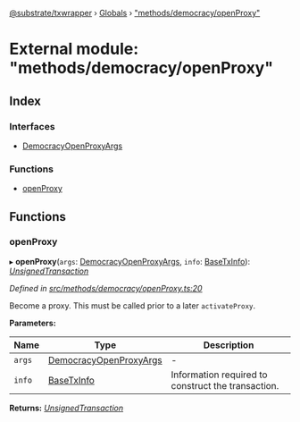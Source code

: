 [@substrate/txwrapper](../README.md) › [Globals](../globals.md) › ["methods/democracy/openProxy"](_methods_democracy_openproxy_.md)

# External module: "methods/democracy/openProxy"

## Index

### Interfaces

* [DemocracyOpenProxyArgs](../interfaces/_methods_democracy_openproxy_.democracyopenproxyargs.md)

### Functions

* [openProxy](_methods_democracy_openproxy_.md#openproxy)

## Functions

###  openProxy

▸ **openProxy**(`args`: [DemocracyOpenProxyArgs](../interfaces/_methods_democracy_openproxy_.democracyopenproxyargs.md), `info`: [BaseTxInfo](../interfaces/_util_types_.basetxinfo.md)): *[UnsignedTransaction](../interfaces/_util_types_.unsignedtransaction.md)*

*Defined in [src/methods/democracy/openProxy.ts:20](https://github.com/paritytech/txwrapper/blob/2ef02a5/src/methods/democracy/openProxy.ts#L20)*

Become a proxy. This must be called prior to a later `activateProxy`.

**Parameters:**

Name | Type | Description |
------ | ------ | ------ |
`args` | [DemocracyOpenProxyArgs](../interfaces/_methods_democracy_openproxy_.democracyopenproxyargs.md) | - |
`info` | [BaseTxInfo](../interfaces/_util_types_.basetxinfo.md) | Information required to construct the transaction.  |

**Returns:** *[UnsignedTransaction](../interfaces/_util_types_.unsignedtransaction.md)*
